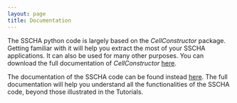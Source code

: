 ```yaml
---
layout: page
title: Documentation
---
```


The SSCHA python code is largely based on the *CellConstructor* package. Getting familiar with it will help you extract the most of your SSCHA applications. It can also be used for many other purposes. You can download the full documentation of *CellConstructor* [here](CellConstructor.pdf).

The documentation of the SSCHA code can be found instead [here](python-sscha.pdf). The full documentation will help you understand all the functionalities of the SSCHA code, beyond those illustrated in the Tutorials. 
